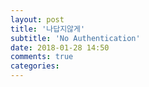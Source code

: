 ```yaml
---
layout: post
title: '나답지않게'
subtitle: 'No Authentication'
date: 2018-01-28 14:50
comments: true
categories:
---
```

